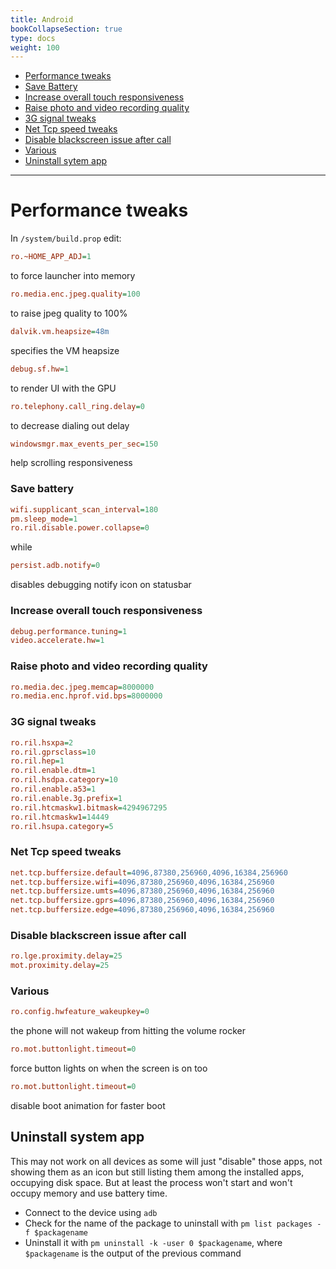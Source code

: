 ```yaml
---
title: Android
bookCollapseSection: true
type: docs
weight: 100
---
```


* [Performance tweaks](#performance-tweaks)
* [Save Battery](#save-battery)
* [Increase overall touch responsiveness](#increase-overall-touch-responsiveness)
* [Raise photo and video recording quality](#raise-photo-and-video-recording-quality)
* [3G signal tweaks](#3g-signal-tweaks)
* [Net Tcp speed tweaks](#net-tcp-speed-tweaks)
* [Disable blackscreen issue after call](#disable-blackscreen-issue-after-call)
* [Various](#various)
* [Uninstall sytem app](#uninstall-system-app)

-----------

# Performance tweaks
In `/system/build.prop` edit:

```cfg
ro.~HOME_APP_ADJ=1
```

to force launcher into memory

```cfg
ro.media.enc.jpeg.quality=100
```

to raise jpeg quality to 100%

```cfg
dalvik.vm.heapsize=48m
```

specifies the VM heapsize

```cfg
debug.sf.hw=1
```

to render UI with the GPU

```cfg
ro.telephony.call_ring.delay=0
```

to decrease dialing out delay

```cfg
windowsmgr.max_events_per_sec=150  
```

help scrolling responsiveness

### Save battery

```cfg
wifi.supplicant_scan_interval=180
pm.sleep_mode=1
ro.ril.disable.power.collapse=0
```
  
while

```cfg
persist.adb.notify=0  
```

disables debugging notify icon on statusbar

### Increase overall touch responsiveness

```cfg
debug.performance.tuning=1
video.accelerate.hw=1
```

### Raise photo and video recording quality

```cfg
ro.media.dec.jpeg.memcap=8000000
ro.media.enc.hprof.vid.bps=8000000
```

### 3G signal tweaks

```cfg
ro.ril.hsxpa=2
ro.ril.gprsclass=10 
ro.ril.hep=1
ro.ril.enable.dtm=1
ro.ril.hsdpa.category=10
ro.ril.enable.a53=1
ro.ril.enable.3g.prefix=1
ro.ril.htcmaskw1.bitmask=4294967295
ro.ril.htcmaskw1=14449
ro.ril.hsupa.category=5
```

### Net Tcp speed tweaks

```cfg
net.tcp.buffersize.default=4096,87380,256960,4096,16384,256960
net.tcp.buffersize.wifi=4096,87380,256960,4096,16384,256960
net.tcp.buffersize.umts=4096,87380,256960,4096,16384,256960
net.tcp.buffersize.gprs=4096,87380,256960,4096,16384,256960
net.tcp.buffersize.edge=4096,87380,256960,4096,16384,256960
```

### Disable blackscreen issue after call

```cfg
ro.lge.proximity.delay=25
mot.proximity.delay=25
```

### Various

```cfg
ro.config.hwfeature_wakeupkey=0  
```
	
the phone will not wakeup from hitting the volume rocker

```cfg
ro.mot.buttonlight.timeout=0
```
	
force button lights on when the screen is on too

```cfg
ro.mot.buttonlight.timeout=0  
```
	
disable boot animation for faster boot

## Uninstall system app

This may not work on all devices as some will just "disable" those apps, not showing them as an icon but still listing them among the installed apps, occupying disk space. But at least the process won't start and won't occupy memory and use battery time.

* Connect to the device using `adb`
* Check for the name of the package to uninstall with `pm list packages -f $packagename`
* Uninstall it with `pm uninstall -k -user 0 $packagename`, where `$packagename` is the output of the previous command
